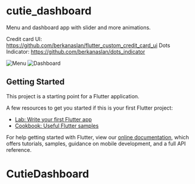 # cutie_dashboard

Menu and dashboard app with slider and more animations.

Credit card UI: https://github.com/berkanaslan/flutter_custom_credit_card_ui
Dots Indicator: https://github.com/berkanaslan/dots_indicator

![Menu](https://media.giphy.com/media/vFKqnCdLPNOKc/giphy.gif)
![Dashboard](https://media.giphy.com/media/vFKqnCdLPNOKc/giphy.gif)




## Getting Started

This project is a starting point for a Flutter application.

A few resources to get you started if this is your first Flutter project:

- [Lab: Write your first Flutter app](https://flutter.dev/docs/get-started/codelab)
- [Cookbook: Useful Flutter samples](https://flutter.dev/docs/cookbook)

For help getting started with Flutter, view our
[online documentation](https://flutter.dev/docs), which offers tutorials,
samples, guidance on mobile development, and a full API reference.
# CutieDashboard
